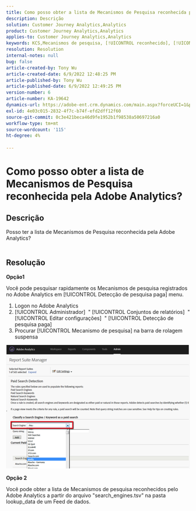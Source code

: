 ```yaml
---
title: Como posso obter a lista de Mecanismos de Pesquisa reconhecida pela Adobe Analytics?
description: Descrição
solution: Customer Journey Analytics,Analytics
product: Customer Journey Analytics,Analytics
applies-to: Customer Journey Analytics,Analytics
keywords: KCS,Mecanismos de pesquisa, [!UICONTROL reconhecido], [!UICONTROL registrado], [!UICONTROL lista], Adobe Analytics
resolution: Resolution
internal-notes: null
bug: false
article-created-by: Tony Wu
article-created-date: 6/9/2022 12:48:25 PM
article-published-by: Tony Wu
article-published-date: 6/9/2022 12:49:25 PM
version-number: 6
article-number: KA-19642
dynamics-url: https://adobe-ent.crm.dynamics.com/main.aspx?forceUCI=1&pagetype=entityrecord&etn=knowledgearticle&id=6c2d5c72-f2e7-ec11-bb3c-000d3a3b1c99
exl-id: 4e03c015-2832-4f7c-b74f-efd2dff12f60
source-git-commit: 0c3e421beca46d9fe1952b1f98538a50697216a0
workflow-type: tm+mt
source-wordcount: '115'
ht-degree: 4%

---
```


# Como posso obter a lista de Mecanismos de Pesquisa reconhecida pela Adobe Analytics?

## Descrição

Posso ter a lista de Mecanismos de Pesquisa reconhecida pela Adobe Analytics?
<br> 

## Resolução


<b>Opção1</b>

Você pode pesquisar rapidamente os Mecanismos de pesquisa registrados no Adobe Analytics em [!UICONTROL Detecção de pesquisa paga] menu.

1. Logon no Adobe Analytics
2. [!UICONTROL Administrador]  &quot; [!UICONTROL Conjuntos de relatórios]  &quot; [!UICONTROL Editar configurações]  &quot; [!UICONTROL Detecção de pesquisa paga]
3. Procurar [!UICONTROL Mecanismo de pesquisa] na barra de rolagem suspensa


![](assets/d35acf7a-a0e7-ec11-bb3c-000d3a3bd25c.png)

<b>Opção 2</b>

Você pode obter a lista de Mecanismos de pesquisa reconhecidos pelo Adobe Analytics a partir do arquivo &quot;search_engines.tsv&quot; na pasta lookup_data de um Feed de dados.

